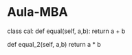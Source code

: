 # Aula-MBA
class cal:
 def equal(self, a,b):
  return a + b

   def equal_2(self, a,b)
    return a * b

